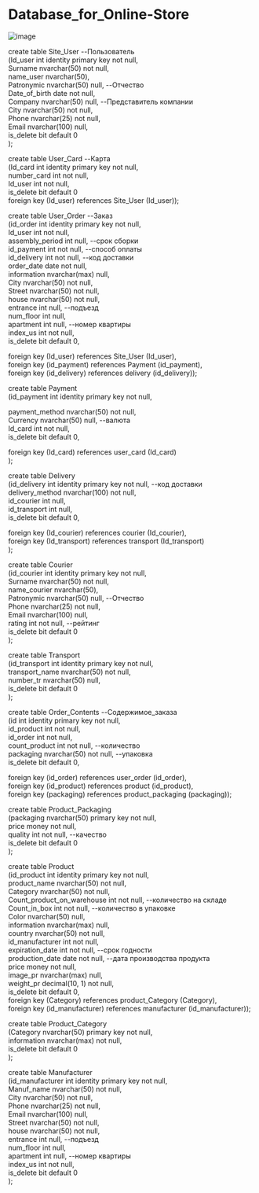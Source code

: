 # Database_for_Online-Store

![image](https://user-images.githubusercontent.com/130033747/230889475-02b4689b-7e6d-4abe-adbc-326d252de7a0.png)


create table Site_User     --Пользователь     
(Id_user int identity primary key not null,       
Surname nvarchar(50) not null,      
name_user nvarchar(50),      
Patronymic nvarchar(50) null,  --Отчество      
Date_of_birth date not null,      
Company nvarchar(50) null,   --Представитель компании      
City nvarchar(50) not null,      
Phone nvarchar(25) not null,     
Email nvarchar(100) null,      
is_delete bit default 0      
);      

create table User_Card   --Карта    
(Id_card int identity primary key not null,     
number_card int not null,      
Id_user int not null,     
is_delete bit default 0     
foreign key (Id_user) references Site_User (Id_user));     


create table User_Order    --Заказ     
(id_order int identity primary key not null,     
Id_user int not null,    
assembly_period int null,  --срок сборки    
id_payment int  not null,    --способ оплаты    
id_delivery int  not null,    --код доставки     
order_date date not null,     
information nvarchar(max) null,     
City nvarchar(50) not null,      
Street nvarchar(50) not null,      
house nvarchar(50) not null,     
entrance int null,  --подъезд         
num_floor int null,     
apartment int null,  --номер квартиры     
index_us int not null,     
is_delete bit default 0,     

foreign key (Id_user) references Site_User (Id_user),     
foreign key (id_payment) references Payment (id_payment),    
foreign key (id_delivery) references delivery (id_delivery));    

create table Payment    
(id_payment int identity primary key not null,    

payment_method nvarchar(50) not null,    
Currency nvarchar(50) null,   --валюта    
Id_card int not null,    
is_delete bit default 0,    

foreign key (Id_card) references user_card (Id_card)    
);     

create table Delivery     
(id_delivery int identity primary key not null,    --код доставки    
delivery_method nvarchar(100) not null,     
id_courier int null,      
id_transport int null,    
is_delete bit default 0,     

foreign key (Id_courier) references courier (Id_courier),     
foreign key (Id_transport) references transport (Id_transport)     
);     

create table Courier    
(id_courier int identity primary key not null,    
Surname nvarchar(50) not null,      
name_courier nvarchar(50),     
Patronymic nvarchar(50) null,  --Отчество     
Phone nvarchar(25) not null,    
Email nvarchar(100) null,     
rating int not null,   --рейтинг     
is_delete bit default 0      
);     

create table Transport     
(id_transport int identity primary key not null,     
transport_name nvarchar(50) not null,     
number_tr nvarchar(50) null,     
is_delete bit default 0     
);     

create table Order_Contents     --Содержимое_заказа     
(id int identity primary key not null,     
id_product int not null,     
id_order int not null,     
count_product int not null,   --количество     
packaging nvarchar(50) not null,  --упаковка     
is_delete bit default 0,     

foreign key (id_order) references user_order (id_order),     
foreign key (id_product) references product (id_product),    
foreign key (packaging) references product_packaging (packaging));     

create table Product_Packaging     
(packaging nvarchar(50) primary key not null,     
price money not null,     
quality int not null,   --качество     
is_delete bit default 0     
);      

create table Product      
(id_product int identity primary key not null,     
product_name nvarchar(50) not null,     
Category nvarchar(50) not null,      
Count_product_on_warehouse int not null,   --количество на складе     
Count_in_box int not null,   --количество в упаковке     
Color nvarchar(50) null,     
information nvarchar(max) null,     
country nvarchar(50) not null,     
id_manufacturer int not null,     
expiration_date int not null,   --срок годности     
production_date date not null,  --дата производства продукта     
price money not null,    
image_pr nvarchar(max) null,    
weight_pr decimal(10, 1) not null,    
is_delete bit default 0,    
foreign key (Category) references product_Category (Category),    
foreign key (id_manufacturer) references manufacturer (id_manufacturer));    

create table Product_Category    
(Category nvarchar(50) primary key not null,    
information nvarchar(max) not null,    
is_delete bit default 0    
);    

create table Manufacturer    
(id_manufacturer int identity primary key not null,    
Manuf_name nvarchar(50) not null,    
City nvarchar(50) not null,    
Phone nvarchar(25) not null,    
Email nvarchar(100) null,    
Street nvarchar(50) not null,    
house nvarchar(50) not null,    
entrance int null,  --подъезд    
num_floor int null,    
apartment int null,  --номер квартиры    
index_us int not null,    
is_delete bit default 0    
);
